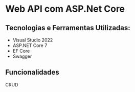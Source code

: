 # Web API com ASP.Net Core

## Tecnologias e Ferramentas Utilizadas:
* Visual Studio 2022 
* ASP.NET Core 7 
* EF Core 
* Swagger

## Funcionalidades 
CRUD
